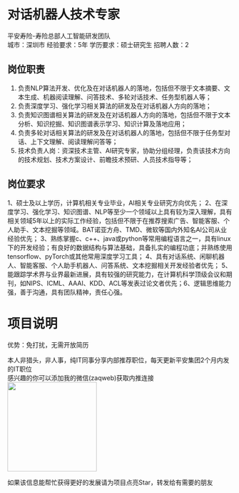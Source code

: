 # 对话机器人技术专家
平安寿险-寿险总部人工智能研发团队  
城市：深圳市 经验要求：5年 学历要求：硕士研究生  招聘人数：2

## 岗位职责
1. 负责NLP算法开发、优化及在对话机器人的落地，包括但不限于文本摘要、文本生成、机器阅读理解、问答技术、多轮对话技术、任务型机器人等；
 2. 负责深度学习、强化学习相关算法的研发及在对话机器人方向的落地；
 3. 负责知识图谱相关算法的研发及在对话机器人方向的落地，包括但不限于文本分析、知识挖掘、知识图谱表示学习、知识计算及落地应用；
 4. 负责多轮对话相关算法的研发及在对话机器人的落地，包括但不限于任务型对话、上下文理解、阅读理解问答等；
 5. 技术负责人岗：资深技术主管、AI研究专家，协助分组经理，负责该技术方向的技术规划、技术方案设计、前瞻技术预研、人员技术指导等；

## 岗位要求
1、硕士及以上学历，计算机相关专业毕业，AI相关专业研究方向优先；
 2、在深度学习、强化学习、知识图谱、NLP等至少一个领域以上具有较为深入理解，具有相关领域5年以上的实际工作经验，包括但不限于在推荐搜索广告、智能客服、个人助手、文本挖掘等领域。BAT诺亚方舟、TMD、微软等国内外知名AI公司从业经验优先；
 3、熟练掌握c、c++、java或python等常用编程语言之一，具有linux下的开发经验；有良好的数据结构与算法基础，具备扎实的编程功底；并熟练使用tensorflow、pyTorch或其他常用深度学习工具；
 4、具有对话系统、闲聊机器人、智能客服、个人助手机器人、问答系统、文本挖掘相关开发经验者优先；
 5、能跟踪学术界与业界最新进展，具有较强的研究能力，在计算机科学顶级会议和期刊，如NIPS、ICML、AAAI、KDD、ACL等发表过论文者优先；6、逻辑思维能力强，善于沟通，具有团队精神，责任心强。

# 项目说明

优势：免打扰，无需开放简历

本人非猎头，非人事，纯IT同事分享内部推荐职位，每天更新平安集团2个月内发的IT职位  
感兴趣的你可以添加我的微信(zaqweb)获取内推连接  
<img src="https://github.com/zaqweb/PA-IT-JOBS/blob/master/WechatICode.jpeg"  height="200" width="200">

如果该信息能帮忙获得更好的发展请为项目点亮Star，转发给有需要的朋友




